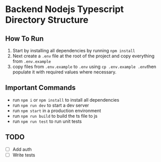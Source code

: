 # Backend Nodejs Typescript Directory Structure

## How To Run
1. Start by installing all dependencies by running `npm install`
2. Next create a `.env` file at the root of the project and copy everything from `.env.example`
3. copy files from `.env.example` to `.env` using `cp .env.example .env`then populate it with required values where
   necessary.

## Important Commands
- run `npm i` or `npm install` to install all dependencies
- run `npm run dev` to start a dev server
- run `npm start` in a production environment
- run `npm run build` to build the ts file to js
- run `npm run test` to run unit tests

## TODO
- [ ] Add auth
- [ ] Write tests
